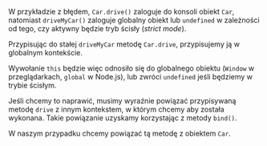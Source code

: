 W przykładzie z błędem, `Car.drive()` zaloguje do konsoli obiekt `Car`, natomiast `driveMyCar()` zaloguje globalny obiekt lub `undefined` w zależności od tego, czy aktywny będzie tryb ścisły (_strict mode_).

Przypisując do stałej `driveMyCar` metodę `Car.drive`, przypisujemy ją w globalnym kontekście.

Wywołanie `this` będzie więc odnosiło się do globalnego obiektu (`Window` w przeglądarkach, `global` w Node.js), lub zwróci `undefined` jeśli będziemy w trybie ścisłym.

Jeśli chcemy to naprawić, musimy wyraźnie powiązać przypisywaną metodę `drive` z innym kontekstem, w którym chcemy aby została wykonana. Takie powiązanie uzyskamy korzystając z metody `bind()`.

W naszym przypadku chcemy powiązać tą metodę z obiektem `Car`.
